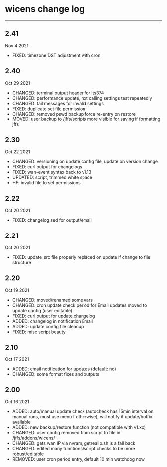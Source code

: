 # wicens change log
-----------------
## 2.41
Nov 4 2021
* FIXED: timezone DST adjustment with cron
## 2.40
Oct 29 2021
* CHANGED: terminal output header for lts374
* CHANGED: performance update, not calling settings test repeatedly
* CHANGED: fail messages for invalid settings
* FIXED: duplicate set file permission
* CHANGED: removed pswd backup force re-entry on restore
* MOVED: user backup to /jffs/scripts  more visible for saving if formatting jffs
## 2.30 
Oct 22 2021
* CHANGED: versioning on update config file, update on version change
* FIXED: curl output for changelogs
* FIXED: wan-event syntax back to v1.13
* UPDATED: script, trimmed white space
* HF: invalid file to set permissions
## 2.22
Oct 20 2021
* FIXED: changelog sed for output/email
## 2.21
Oct 20 2021
* FIXED: update_src file properly replaced on update if change to file structure
## 2.20
Oct 19 2021
* CHANGED: moved/renamed some vars
* CHANGED: cron update check period for Email updates moved to update config (user editable)
* FIXED: curl output for update changelog
* ADDED: changelog in notification Email
* ADDED: update config file cleanup
* FIXED: misc script beauty
## 2.10  
Oct 17 2021
* ADDED: email notification for updates (default: no)
* CHANGED: some format fixes and outputs
## 2.00  
Oct 16 2021
* ADDED: auto/manual update check (autocheck has 15min interval on manual runs, must use menu f otherwise), 
will notify if update/hotfix available
* ADDED: new backup/restore function (not compatible with v1.xx)
* CHANGED: user config removed from script to file in /jffs/addons/wicens/
* CHANGED: gets wan IP via nvram, getrealip.sh is a fall back
* CHANGED: edited many functions/script checks to be more robust/editable
* REMOVED: user cron period entry, default 10 min watchdog now
## 
